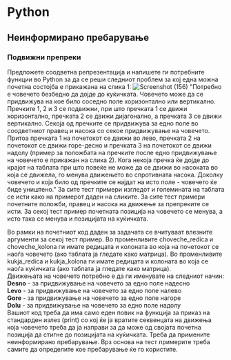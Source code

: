 # Python

## **Неинформирано пребарување**
### Подвижни препреки
Предложете соодветна репрезентација и напишете ги потребните функции во Python за да се реши следниот проблем за кој една можна почетна состојба е прикажана на слика 1:
![Screenshot (156)](https://user-images.githubusercontent.com/48455819/82220630-2c085180-991f-11ea-8207-83226e038e0c.png)
"Потребно е човечето безбедно да дојде до куќичката. Човечето може да се придвижува на кое било соседно поле хоризонтално или вертикално. Пречките 1, 2 и 3 се подвижни, при што пречката 1 се движи хоризонтално, пречката 2 се движи дијагонално, а пречката 3 се движи вертикално. Секоја од пречките се придвижува за едно поле во соодветниот правец и насока со секое придвижување на човечето. Притоа пречката 1 на почетокот се движи во лево, пречката 2 на почетокот се движи горе-десно и пречката 3 на почетокот се движи надолу (пример за положбата на пречките после едно придвижување на човечето е прикажан на слика 2). Кога некоја пречка ќе дојде до крајот на таблата при што повеќе не може да се движи во насоката во која се движела, го менува движењето во спротивната насока. Доколку човечето и која било од пречките се најдат на исто поле - човечето ќе биде уништено."
За сите тест примери изгледот и големината на таблата се исти како на примерот даден на сликите. За сите тест примери почетните положби, правец и насока на движење за препреките се исти. За секој тест пример почетната позиција на човечето се менува, а исто така се менува и позицијата на куќичката.<br />

Во рамки на почетниот код даден за задачата се вчитуваат влезните аргументи за секој тест пример. Во променливите choveche_redica и choveche_kolona ги имате редицата и колоната во која на почетокот се наоѓа човечето (ако таблата ја гледате како матрица). Во променливите kukja_redica и kukja_kolona ги имате редицата и колоната во која се наоѓа куќичката (ако таблата ја гледате како матрица).
<br />
Движењата на човечето потребно е да ги именувате на следниот начин:
<br />
**Desno** - за придвижување на човечето за едно поле надесно<br />
**Levo** - за придвижување на човечето за едно поле налево<br />
**Gore** - за придвижување на човечето за едно поле нагоре<br />
**Dolu** - за придвижување на човечето за едно поле надолу<br />
Вашиот код треба да има само еден повик на функција за приказ на стандарден излез (print) со кој ќе ја вратите секвенцата на движења која човечето треба да ја направи за да може од својата почетна позиција да стигне до позицијата на куќичката. Треба да примените неинформирано пребарување. Врз основа на тест примерите треба самите да определите кое пребарување ќе го користите.
